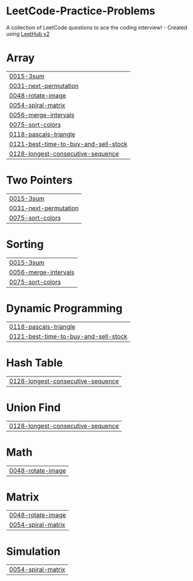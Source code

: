 # LeetCode-Practice-Problems
A collection of LeetCode questions to ace the coding interview! - Created using [LeetHub v2](https://github.com/arunbhardwaj/LeetHub-2.0)


# Array
|  |
| ------- |
| [0015-3sum](https://github.com/anushka-cseatmnc/LeetCode-Practice-Problems/tree/master/0015-3sum) |
| [0031-next-permutation](https://github.com/anushka-cseatmnc/LeetCode-Practice-Problems/tree/master/0031-next-permutation) |
| [0048-rotate-image](https://github.com/anushka-cseatmnc/LeetCode-Practice-Problems/tree/master/0048-rotate-image) |
| [0054-spiral-matrix](https://github.com/anushka-cseatmnc/LeetCode-Practice-Problems/tree/master/0054-spiral-matrix) |
| [0056-merge-intervals](https://github.com/anushka-cseatmnc/LeetCode-Practice-Problems/tree/master/0056-merge-intervals) |
| [0075-sort-colors](https://github.com/anushka-cseatmnc/LeetCode-Practice-Problems/tree/master/0075-sort-colors) |
| [0118-pascals-triangle](https://github.com/anushka-cseatmnc/LeetCode-Practice-Problems/tree/master/0118-pascals-triangle) |
| [0121-best-time-to-buy-and-sell-stock](https://github.com/anushka-cseatmnc/LeetCode-Practice-Problems/tree/master/0121-best-time-to-buy-and-sell-stock) |
| [0128-longest-consecutive-sequence](https://github.com/anushka-cseatmnc/LeetCode-Practice-Problems/tree/master/0128-longest-consecutive-sequence) |
# Two Pointers
|  |
| ------- |
| [0015-3sum](https://github.com/anushka-cseatmnc/LeetCode-Practice-Problems/tree/master/0015-3sum) |
| [0031-next-permutation](https://github.com/anushka-cseatmnc/LeetCode-Practice-Problems/tree/master/0031-next-permutation) |
| [0075-sort-colors](https://github.com/anushka-cseatmnc/LeetCode-Practice-Problems/tree/master/0075-sort-colors) |
# Sorting
|  |
| ------- |
| [0015-3sum](https://github.com/anushka-cseatmnc/LeetCode-Practice-Problems/tree/master/0015-3sum) |
| [0056-merge-intervals](https://github.com/anushka-cseatmnc/LeetCode-Practice-Problems/tree/master/0056-merge-intervals) |
| [0075-sort-colors](https://github.com/anushka-cseatmnc/LeetCode-Practice-Problems/tree/master/0075-sort-colors) |
# Dynamic Programming
|  |
| ------- |
| [0118-pascals-triangle](https://github.com/anushka-cseatmnc/LeetCode-Practice-Problems/tree/master/0118-pascals-triangle) |
| [0121-best-time-to-buy-and-sell-stock](https://github.com/anushka-cseatmnc/LeetCode-Practice-Problems/tree/master/0121-best-time-to-buy-and-sell-stock) |
# Hash Table
|  |
| ------- |
| [0128-longest-consecutive-sequence](https://github.com/anushka-cseatmnc/LeetCode-Practice-Problems/tree/master/0128-longest-consecutive-sequence) |
# Union Find
|  |
| ------- |
| [0128-longest-consecutive-sequence](https://github.com/anushka-cseatmnc/LeetCode-Practice-Problems/tree/master/0128-longest-consecutive-sequence) |
# Math
|  |
| ------- |
| [0048-rotate-image](https://github.com/anushka-cseatmnc/LeetCode-Practice-Problems/tree/master/0048-rotate-image) |
# Matrix
|  |
| ------- |
| [0048-rotate-image](https://github.com/anushka-cseatmnc/LeetCode-Practice-Problems/tree/master/0048-rotate-image) |
| [0054-spiral-matrix](https://github.com/anushka-cseatmnc/LeetCode-Practice-Problems/tree/master/0054-spiral-matrix) |
# Simulation
|  |
| ------- |
| [0054-spiral-matrix](https://github.com/anushka-cseatmnc/LeetCode-Practice-Problems/tree/master/0054-spiral-matrix) |
